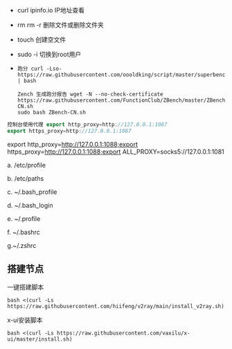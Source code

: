 -  curl ipinfo.io IP地址查看

-  rm rm -r 删除文件或删除文件夹

- touch 创建空文件

- sudo -i 切换到root用户

- ```
  跑分 curl -Lso- https://raw.githubusercontent.com/oooldking/script/master/superbench.sh | bash
  ```

  ```
  Zench 生成跑分报告 wget -N --no-check-certificate https://raw.githubusercontent.com/FunctionClub/ZBench/master/ZBench-CN.sh
  sudo bash ZBench-CN.sh
  ```

```cpp
控制台使用代理 export http_proxy=http://127.0.0.1:1087
export https_proxy=http://127.0.0.1:1087
```

export http_proxy=http://127.0.0.1:1088;export https_proxy=http://127.0.0.1:1088;export ALL_PROXY=socks5://127.0.0.1:1081

a. /etc/profile  

b. /etc/paths  

c. ~/.bash_profile  

d. ~/.bash_login 

 e. ~/.profile  

f. ~/.bashrc 

g.~/.zshrc





## 搭建节点

一键搭建脚本

```
bash <(curl -Ls https://raw.githubusercontent.com/hiifeng/v2ray/main/install_v2ray.sh)
```

x-ui安装脚本

```
bash <(curl -Ls https://raw.githubusercontent.com/vaxilu/x-ui/master/install.sh)
```

